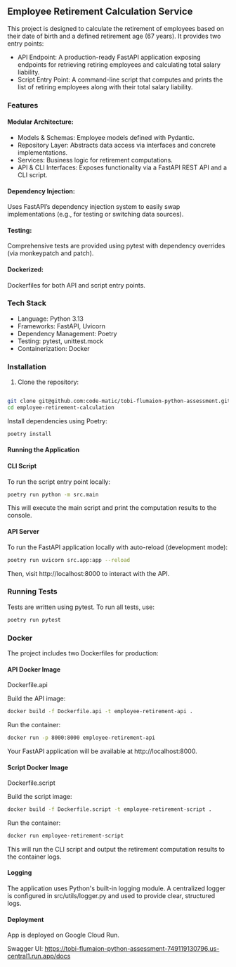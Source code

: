 ## Employee Retirement Calculation Service
This project is designed to calculate the retirement of employees based on their date of birth and a defined retirement age (67 years). It provides two entry points:

- API Endpoint: A production-ready FastAPI application exposing endpoints for retrieving retiring employees and calculating total salary liability.
- Script Entry Point: A command-line script that computes and prints the list of retiring employees along with their total salary liability.

### Features
#### Modular Architecture:

- Models & Schemas: Employee models defined with Pydantic.
- Repository Layer: Abstracts data access via interfaces and concrete implementations.
- Services: Business logic for retirement computations.
- API & CLI Interfaces: Exposes functionality via a FastAPI REST API and a CLI script.
#### Dependency Injection:
Uses FastAPI’s dependency injection system to easily swap implementations (e.g., for testing or switching data sources).

#### Testing:
Comprehensive tests are provided using pytest with dependency overrides (via monkeypatch and patch).

#### Dockerized:
Dockerfiles for both API and script entry points.

### Tech Stack
- Language: Python 3.13
- Frameworks: FastAPI, Uvicorn
- Dependency Management: Poetry
- Testing: pytest, unittest.mock
- Containerization: Docker



### Installation
1. Clone the repository:

```bash Copy Edit

git clone git@github.com:code-matic/tobi-flumaion-python-assessment.git
cd employee-retirement-calculation
```

Install dependencies using Poetry:

```bash Copy Edit
poetry install
```

#### Running the Application
#### CLI Script
To run the script entry point locally:

```bash Copy Edit
poetry run python -m src.main
```
This will execute the main script and print the computation results to the console.

#### API Server
To run the FastAPI application locally with auto-reload (development mode):

```bash Copy Edit
poetry run uvicorn src.app:app --reload
```
Then, visit http://localhost:8000 to interact with the API.

### Running Tests
Tests are written using pytest. To run all tests, use:

```bash Copy Edit
poetry run pytest 
```

### Docker
The project includes two Dockerfiles for production:

#### API Docker Image
Dockerfile.api

Build the API image:

```bash Copy Edit
docker build -f Dockerfile.api -t employee-retirement-api .
```
Run the container:
    
```bash Copy Edit
docker run -p 8000:8000 employee-retirement-api
```
Your FastAPI application will be available at http://localhost:8000.

#### Script Docker Image
Dockerfile.script

Build the script image:
    
```bash Copy Edit
docker build -f Dockerfile.script -t employee-retirement-script .
```
Run the container:

```bash Copy Edit
docker run employee-retirement-script
```
This will run the CLI script and output the retirement computation results to the container logs.


#### Logging
The application uses Python's built-in logging module. A centralized logger is configured in src/utils/logger.py and used to provide clear, structured logs.


#### Deployment
App is deployed on Google Cloud Run.

Swagger UI: https://tobi-flumaion-python-assessment-749119130796.us-central1.run.app/docs